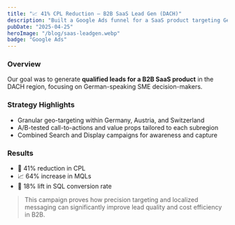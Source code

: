 ```yaml
---
title: "📈 41% CPL Reduction – B2B SaaS Lead Gen (DACH)"
description: "Built a Google Ads funnel for a SaaS product targeting German SMEs. Cut cost-per-lead by 41% and boosted MQLs by 64% through message testing and geo refinement."
pubDate: "2025-04-25"
heroImage: "/blog/saas-leadgen.webp"
badge: "Google Ads"
---
```


### Overview

Our goal was to generate **qualified leads for a B2B SaaS product** in the DACH region, focusing on German-speaking SME decision-makers.

### Strategy Highlights

- Granular geo-targeting within Germany, Austria, and Switzerland  
- A/B-tested call-to-actions and value props tailored to each subregion  
- Combined Search and Display campaigns for awareness and capture

### Results

- 🎯 41% reduction in CPL  
- 📈 64% increase in MQLs  
- 🚀 18% lift in SQL conversion rate

> This campaign proves how precision targeting and localized messaging can significantly improve lead quality and cost efficiency in B2B.
